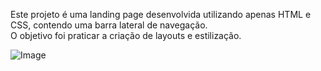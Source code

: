 Este projeto é uma landing page desenvolvida utilizando apenas HTML e CSS, contendo uma barra lateral de navegação.  
O objetivo foi praticar a criação de layouts e estilização.

![Image](https://github.com/user-attachments/assets/512f5e15-cae9-4b28-a4f1-e14cd4ad3ae2)
